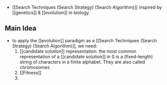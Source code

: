 - [[Search Techniques (Search Strategy) (Search Algorithm)]] inspired by [[genetics]] & [[evolution]] in biology

## Main Idea
- to apply the [[evolution]] paradigm as a [[Search Techniques (Search Strategy) (Search Algorithm)]], we need:
	1. [[candidate solution]] representation: the most common representation of a [[candidate solution]] in S is a (fixed-length) string of characters in a finite alphabet. They are also called chromosomes
	2. [[Fitness]]
	3. 